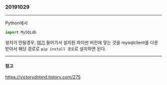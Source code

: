 ### 20191029
---

Python에서

```python
import MySQLdb
```
설치가 안될경우, [여기](https://www.lfd.uci.edu/~gohlke/pythonlibs/#mysqlclient) 들어가서 설치된 파이썬 버전에 맞는 것을 mysqlclient를 다운받아서 해당 경로로 `pip install 경로`로 설치하면 된다.

---
#### 참고

https://victorydntmd.tistory.com/275